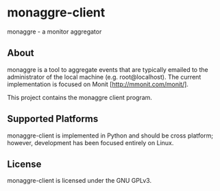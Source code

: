 monaggre-client
===============

monaggre - a monitor aggregator

About
-----

monaggre is a tool to aggregate events that are typically emailed to the administrator of the local machine (e.g. root@localhost). The current implementation is focused on Monit [http://mmonit.com/monit/].

This project contains the monaggre client program.

Supported Platforms
-------------------

monaggre-client is implemented in Python and should be cross platform; however, development has been focused entirely on Linux.

License
-------

monaggre-client is licensed under the GNU GPLv3.
